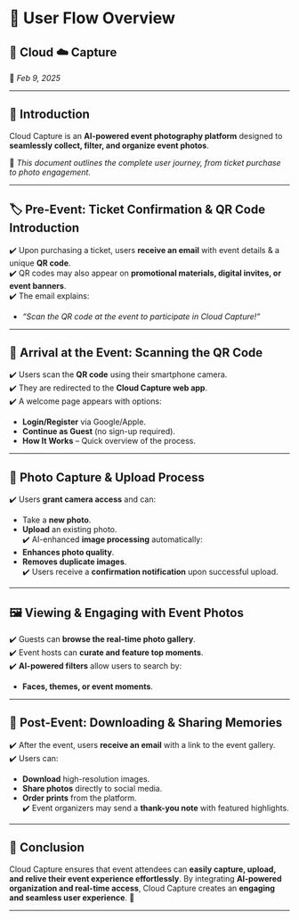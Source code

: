 # 📖 **User Flow Overview**  

## 📡 Cloud ☁️ Capture  
📅 *Feb 9, 2025*  

---

## 📝 **Introduction**  
Cloud Capture is an **AI-powered event photography platform** designed to **seamlessly collect, filter, and organize event photos**.  

📌 *This document outlines the complete user journey, from ticket purchase to photo engagement.*  

---

## 🏷️ **Pre-Event: Ticket Confirmation & QR Code Introduction**  

✔️ Upon purchasing a ticket, users **receive an email** with event details & a unique **QR code**.  
✔️ QR codes may also appear on **promotional materials, digital invites, or event banners**.  
✔️ The email explains:  
   - *“Scan the QR code at the event to participate in Cloud Capture!”*  

---

## 🎉 **Arrival at the Event: Scanning the QR Code**  

✔️ Users scan the **QR code** using their smartphone camera.  
✔️ They are redirected to the **Cloud Capture web app**.  
✔️ A welcome page appears with options:  
   - **Login/Register** via Google/Apple.  
   - **Continue as Guest** (no sign-up required).  
   - **How It Works** – Quick overview of the process.  

---

## 📸 **Photo Capture & Upload Process**  

✔️ Users **grant camera access** and can:  
   - Take a **new photo**.  
   - **Upload** an existing photo.  
✔️ AI-enhanced **image processing** automatically:  
   - **Enhances photo quality**.  
   - **Removes duplicate images**.  
✔️ Users receive a **confirmation notification** upon successful upload.  

---

## 🖼️ **Viewing & Engaging with Event Photos**  

✔️ Guests can **browse the real-time photo gallery**.  
✔️ Event hosts can **curate and feature top moments**.  
✔️ **AI-powered filters** allow users to search by:  
   - **Faces, themes, or event moments**.  

---

## 📩 **Post-Event: Downloading & Sharing Memories**  

✔️ After the event, users **receive an email** with a link to the event gallery.  
✔️ Users can:  
   - **Download** high-resolution images.  
   - **Share photos** directly to social media.  
   - **Order prints** from the platform.  
✔️ Event organizers may send a **thank-you note** with featured highlights.  

---

## 🎯 **Conclusion**  
Cloud Capture ensures that event attendees can **easily capture, upload, and relive their event experience effortlessly**. By integrating **AI-powered organization and real-time access**, Cloud Capture creates an **engaging and seamless user experience**. 🚀  

---
